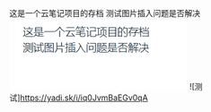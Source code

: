 这是一个云笔记项目的存档
测试图片插入问题是否解决
![测试](https://raw.githubusercontent.com/zzzhbr/notebook-image/master/notebook/2019/08/28/2019-08-28_20-02-59-1566993970186.png)
![测试]https://yadi.sk/i/iq0JvmBaEGv0qA